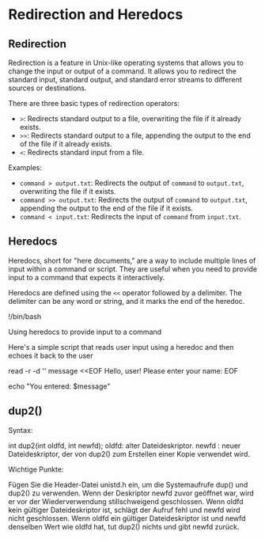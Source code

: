 # Redirection and Heredocs

## Redirection
Redirection is a feature in Unix-like operating systems that allows you to change the input or output of a command. It allows you to redirect the standard input, standard output, and standard error streams to different sources or destinations.

There are three basic types of redirection operators:
- `>`: Redirects standard output to a file, overwriting the file if it already exists.
- `>>`: Redirects standard output to a file, appending the output to the end of the file if it already exists.
- `<`: Redirects standard input from a file.

Examples:
- `command > output.txt`: Redirects the output of `command` to `output.txt`, overwriting the file if it exists.
- `command >> output.txt`: Redirects the output of `command` to `output.txt`, appending the output to the end of the file if it exists.
- `command < input.txt`: Redirects the input of `command` from `input.txt`.

## Heredocs
Heredocs, short for "here documents," are a way to include multiple lines of input within a command or script. They are useful when you need to provide input to a command that expects it interactively.

Heredocs are defined using the `<<` operator followed by a delimiter. The delimiter can be any word or string, and it marks the end of the heredoc.


!/bin/bash

 Using heredocs to provide input to a command

Here's a simple script that reads user input using a heredoc
and then echoes it back to the user

read -r -d '' message <<EOF
Hello, user!
Please enter your name:
EOF

echo "You entered: $message"

## dup2()

Syntax:

int dup2(int oldfd, int newfd);
 oldfd: alter Dateideskriptor.
 newfd : neuer Dateideskriptor, der von dup2() zum Erstellen einer Kopie verwendet wird.

Wichtige Punkte:

Fügen Sie die Header-Datei unistd.h ein, um die Systemaufrufe dup() und dup2() zu verwenden.
Wenn der Deskriptor newfd zuvor geöffnet war, wird er vor der Wiederverwendung stillschweigend geschlossen.
Wenn oldfd kein gültiger Dateideskriptor ist, schlägt der Aufruf fehl und newfd wird nicht geschlossen.
Wenn oldfd ein gültiger Dateideskriptor ist und newfd denselben Wert wie oldfd hat, tut dup2()
nichts und gibt newfd zurück.

